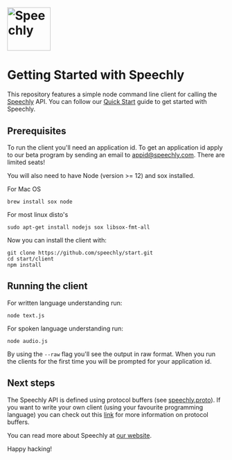 # <a href="https://www.speechly.com/"><img src="https://www.speechly.com/images/logo.png" height="100" alt="Speechly"></a>

# Getting Started with Speechly

This repository features a simple node command line client for calling the [Speechly](https://www.speechly.com/) API. You can follow our [Quick Start](https://www.speechly.com/docs/quick-start) guide to get started with Speechly.

## Prerequisites

To run the client you'll need an application id. To get an application id apply to our beta program by sending an email to [appid@speechly.com](mailto:appid@speechly.com). There are limited seats!

You will also need to have Node (version >= 12) and sox installed. 

For Mac OS

    brew install sox node

For most linux disto's

    sudo apt-get install nodejs sox libsox-fmt-all

Now you can install the client with: 
    
    git clone https://github.com/speechly/start.git
    cd start/client
    npm install 

## Running the client

For written language understanding run:

    node text.js

For spoken language understanding run:

    node audio.js

By using the `--raw` flag you'll see the output in raw format. When you run the clients for the first time you will be prompted for your application id.   

## Next steps

The Speechly API is defined using protocol buffers (see [speechly.proto](speechly.proto)). If you want to write your own client (using your favourite programming language) you can check out this [link](https://developers.google.com/protocol-buffers/) for more information on protocol buffers.

You can read more about Speechly at [our website](https://www.speechly.com/).

Happy hacking!
